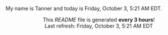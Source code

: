 My name is Tanner and today is Friday, October 3, 5:21 AM EDT.

<p align="center">This <i>README</i> file is generated <b>every 3 hours</b>!</br>Last refresh: Friday, October 3, 5:21 AM EDT<br /></p>
